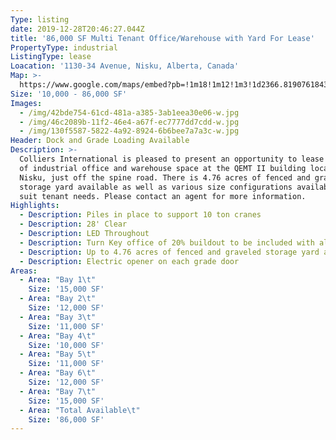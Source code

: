 ```yaml
---
Type: listing
date: 2019-12-28T20:46:27.044Z
title: '86,000 SF Multi Tenant Office/Warehouse with Yard For Lease'
PropertyType: industrial
ListingType: lease
Loacation: '1130-34 Avenue, Nisku, Alberta, Canada'
Map: >-
  https://www.google.com/maps/embed?pb=!1m18!1m12!1m3!1d2366.8190761843284!2d-113.54407978394202!3d53.61452998003621!2m3!1f0!2f0!3f0!3m2!1i1024!2i768!4f13.1!3m3!1m2!1s0x53a0245de85594a9%3A0xeafa5a0e146a3cce!2s15134%20127%20St%20NW%2C%20Edmonton%2C%20AB%20T6V%201C1!5e0!3m2!1sen!2sca!4v1577564140181!5m2!1sen!2sca
Size: '10,000 - 86,000 SF'
Images:
  - /img/42bde754-61cd-481a-a385-3ab1eea30e06-w.jpg
  - /img/46c2089b-11f2-46e4-a67f-ec7777dd7cdd-w.jpg
  - /img/130f5587-5822-4a92-8924-6b6bee7a7a3c-w.jpg
Header: Dock and Grade Loading Available
Description: >-
  Colliers International is pleased to present an opportunity to lease 86,000 SF
  of industrial office and warehouse space at the QEMT II building located in
  Nisku, just off the spine road. There is 4.76 acres of fenced and graveled
  storage yard available as well as various size configurations available to
  suit tenant needs. Please contact an agent for more information.
Highlights:
  - Description: Piles in place to support 10 ton cranes
  - Description: 28' Clear
  - Description: LED Throughout
  - Description: Turn Key office of 20% buildout to be included with all leasable areas
  - Description: Up to 4.76 acres of fenced and graveled storage yard available
  - Description: Electric opener on each grade door
Areas:
  - Area: "Bay 1\t"
    Size: '15,000 SF'
  - Area: "Bay 2\t"
    Size: '12,000 SF'
  - Area: "Bay 3\t"
    Size: '11,000 SF'
  - Area: "Bay 4\t"
    Size: '10,000 SF'
  - Area: "Bay 5\t"
    Size: '11,000 SF'
  - Area: "Bay 6\t"
    Size: '12,000 SF'
  - Area: "Bay 7\t"
    Size: '15,000 SF'
  - Area: "Total Available\t"
    Size: '86,000 SF'
---
```


